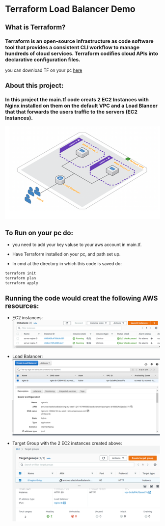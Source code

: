 # Terraform Load Balancer Demo
## What is Terraform?
### Terraform is an open-source infrastructure as code software tool that provides a consistent CLI workflow to manage hundreds of cloud services. Terraform codifies cloud APIs into declarative configuration files.
you can download TF on your pc [here](https://www.terraform.io/downloads.html)

## About this project:
### In this project the main.tf code creats 2 EC2 Instances with Nginx installed on them on the default VPC and a Load Blancer that that forwards the users traffic to the servers (EC2 Instances).
![system image](/images/system.png)

## To Run on your pc do:
* you need to add your key valuse to your aws account in main.tf.

* Have Terraform installed on your pc, and path set up.
* In cmd at the directory in which this code is saved do:
```
terraform init
terraform plan
terraform apply
```
## Running the code would creat the following AWS resources:

* EC2 instances:
![ec2 image](/images/EC2.png)

* Load Balancer:
![lb image](/images/lb.png)

*  Target Group with the 2 EC2 instances created above:
![tg image](/images/sg.png)




